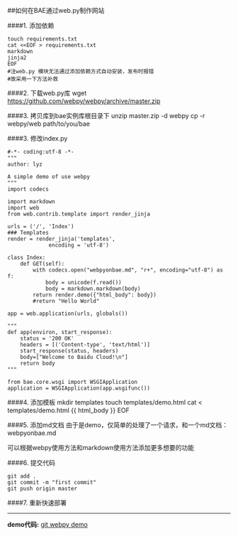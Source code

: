 ##如何在BAE通过web.py制作网站

####1. 添加依赖

	touch requirements.txt
	cat <<EOF > requirements.txt
	markdown
	jinja2
	EOF
	#注web.py 模块无法通过添加依赖方式自动安装，发布时报错
	#故采用一下方法补救

####2. 下载web.py库
	wget https://github.com/webpy/webpy/archive/master.zip
		
	
####3. 拷贝库到bae实例库根目录下
	unzip master.zip -d webpy
	cp -r webpy/web path/to/you/bae

	
####3. 修改index.py

    #-*- coding:utf-8 -*-
    """
    author: lyz

    A simple demo of use webpy
    """
    import codecs

    import markdown
    import web
    from web.contrib.template import render_jinja

    urls = ('/', 'Index')
    ### Templates
    render = render_jinja('templates',
                 encoding = 'utf-8')

    class Index:
        def GET(self):
            with codecs.open("webpyonbae.md", "r+", encoding="utf-8") as f:
                body = unicode(f.read())
                body = markdown.markdown(body)
            return render.demo({"html_body": body})
            #return "Hello World"

    app = web.application(urls, globals())

    """
    def app(environ, start_response):
        status = '200 OK'
        headers = [('Content-type', 'text/html')]
        start_response(status, headers)
        body=["Welcome to Baidu Cloud!\n"]
        return body
    """

    from bae.core.wsgi import WSGIApplication
    application = WSGIApplication(app.wsgifunc())
    
####4. 添加模板
	mkdir templates
	touch templates/demo.html
	cat <<EOF > templates/demo.html
    <html>
      <head>
        <meta charset="utf-8">
        <link href="http://kevinburke.bitbucket.org/markdowncss/markdown.css" rel="stylesheet">
        </link>
      </head>
      <body>
        {{ html_body }}
      </body>
    </html>
    EOF

####5. 添加md文档
由于是demo，仅简单的处理了一个请求，和一个md文档：webpyonbae.md

可以根据webpy使用方法和markdown使用方法添加更多想要的功能
  
####6. 提交代码

	git add .
	git commit -m "first commit"
	git push origin master

####7. 重新快速部署

------

**demo代码:** [git webpy demo](https://github.com/progresstudy/webpyonbae)